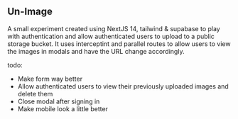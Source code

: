 ## Un-Image

A small experiment created using NextJS 14, tailwind & supabase to play with authentication and allow authenticated users to upload to a public storage bucket. It uses interceptint and parallel routes to allow users to view the images in modals and have the URL change accordingly.

todo:

- Make form way better
- Allow authenticated users to view their previously uploaded images and delete them
- Close modal after signing in
- Make mobile look a little better
